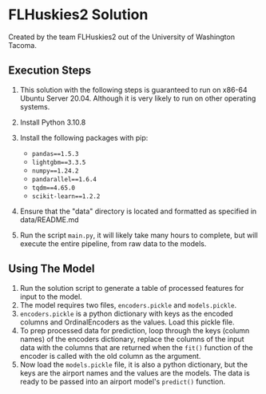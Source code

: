 # FLHuskies2 Solution

Created by the team FLHuskies2 out of the University of Washington Tacoma.

## Execution Steps

1. This solution with the following steps is guaranteed to run on x86-64 Ubuntu Server 20.04. Although it is very likely to run on other operating systems.
2. Install Python 3.10.8
3. Install the following packages with pip:
    
   - `pandas==1.5.3`
   - `lightgbm==3.3.5`
   - `numpy==1.24.2`
   - `pandarallel==1.6.4`
   - `tqdm==4.65.0`
   - `scikit-learn==1.2.2`
4. Ensure that the "data" directory is located and formatted as specified in data/README.md
5. Run the script `main.py`, it will likely take many hours to complete, but will execute the entire pipeline, from raw data to the models.


## Using The Model
1. Run the solution script to generate a table of processed features for input to the model.
2. The model requires two files, `encoders.pickle` and `models.pickle`.
3. `encoders.pickle` is a python dictionary with keys as the encoded columns and OrdinalEncoders as the values. 
Load this pickle file.
4. To prep processed data for prediction, loop through the keys (column names) of the encoders dictionary, 
replace the columns of the input data with the columns that are returned when the `fit()` function of the encoder is called with the
old column as the argument.
5. Now load the `models.pickle` file, it is also a python dictionary, but the keys are the airport names and the values
are the models. The data is ready to be passed into an airport model's `predict()` function.



